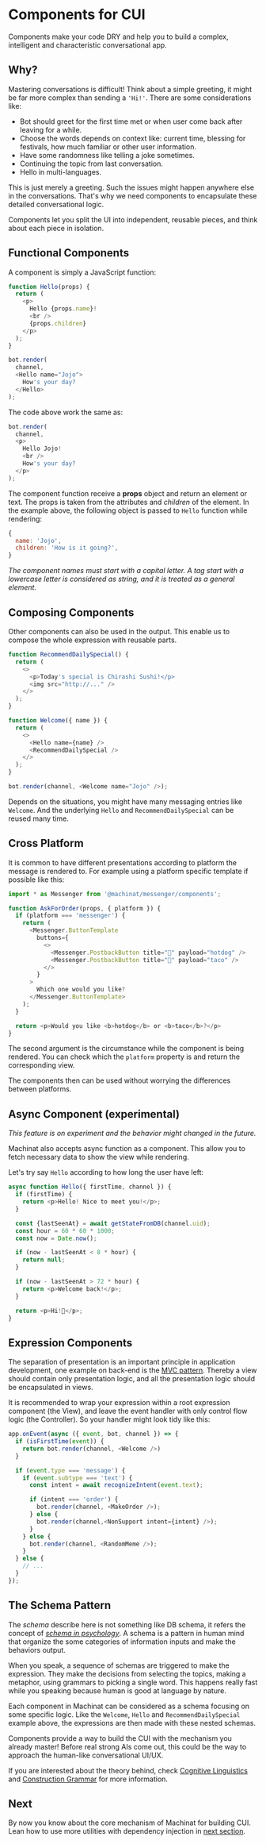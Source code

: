 # Components for CUI

Components make your code DRY and help you to build a complex, intelligent and characteristic conversational app.

## Why?

Mastering conversations is difficult! Think about a simple greeting, it might be far more complex than sending a `'Hi!'`. There are some considerations like:

- Bot should greet for the first time met or when user come back after leaving for a while.
- Choose the words depends on context like: current time, blessing for festivals, how much familiar or other user information.
- Have some randomness like telling a joke sometimes.
- Continuing the topic from last conversation.
- Hello in multi-languages.

This is just merely a greeting. Such the issues might happen anywhere else in the conversations. That's why we need components to encapsulate these detailed conversational logic.

Components let you split the UI into independent, reusable pieces, and think about each piece in isolation.

## Functional Components

A component is simply a JavaScript function:

```js
function Hello(props) {
  return (
    <p>
      Hello {props.name}!
      <br />
      {props.children}
    </p>
  );
}

bot.render(
  channel,
  <Hello name="Jojo">
    How's your day?
  </Hello>
);
```

The code above work the same as:

```js
bot.render(
  channel,
  <p>
    Hello Jojo!
    <br />
    How's your day?
  </p>
);
```

The component function receive a **props** object and return an element or text. The props is taken from the attributes and _children_ of the element. In the example above, the following object is passed to `Hello` function while rendering:

```js
{
  name: 'Jojo',
  children: 'How is it going?',
}
```

_The component names must start with a capital letter. A tag start with a lowercase letter is considered as string, and it is treated as a general element._

## Composing Components

Other components can also be used in the output. This enable us to compose the whole expression with reusable parts.

```js
function RecommendDailySpecial() {
  return (
    <>
      <p>Today's special is Chirashi Sushi!</p>
      <img src="http://..." />
    </>
  );
}

function Welcome({ name }) {
  return (
    <>
      <Hello name={name} />
      <RecommendDailySpecial />
    </>
  );
}

bot.render(channel, <Welcome name="Jojo" />);
```

Depends on the situations, you might have many messaging entries like `Welcome`. And the underlying `Hello` and `RecommendDailySpecial` can be reused many time.

## Cross Platform

It is common to have different presentations according to platform the message is rendered to. For example using a platform specific template if possible like this:

```js
import * as Messenger from '@machinat/messenger/components';

function AskForOrder(props, { platform }) {
  if (platform === 'messenger') {
    return (
      <Messenger.ButtonTemplate
        buttons={
          <>
            <Messenger.PostbackButton title="🌭" payload="hotdog" />
            <Messenger.PostbackButton title="🌮" payload="taco" />
          </>
        }
      >
        Which one would you like?
      </Messenger.ButtonTemplate>
    );
  }

  return <p>Would you like <b>hotdog</b> or <b>taco</b>?</p>
}
```

The second argument is the circumstance while the component is being rendered. You can check which the `platform` property is and return the corresponding view.

The components then can be used without worrying the differences between platforms.

## Async Component (experimental)

_This feature is on experiment and the behavior might changed in the future._

Machinat also accepts async function as a component. This allow you to fetch necessary data to show the view while rendering.

Let's try say `Hello` according to how long the user have left:

```js
async function Hello({ firstTime, channel }) {
  if (firstTime) {
    return <p>Hello! Nice to meet you!</p>;
  }

  const {lastSeenAt} = await getStateFromDB(channel.uid);
  const hour = 60 * 60 * 1000;
  const now = Date.now();

  if (now - lastSeenAt < 8 * hour) {
    return null;
  }

  if (now - lastSeenAt > 72 * hour) {
    return <p>Welcome back!</p>;
  }

  return <p>Hi!👋</p>;
}
```

## Expression Components

The separation of presentation is an important principle in application development, one example on back-end is the [MVC pattern](https://en.wikipedia.org/wiki/Model%E2%80%93view%E2%80%93controller). Thereby a view should contain only presentation logic, and all the presentation logic should be encapsulated in views.

It is recommended to wrap your expression within a root expression component (the View), and leave the event handler with only control flow logic (the Controller). So your handler might look tidy like this:

```js
app.onEvent(async ({ event, bot, channel }) => {
  if (isFirstTime(event)) {
    return bot.render(channel, <Welcome />)
  }

  if (event.type === 'message') {
    if (event.subtype === 'text') {
      const intent = await recognizeIntent(event.text);

      if (intent === 'order') {
        bot.render(channel, <MakeOrder />);
      } else {
        bot.render(channel,<NonSupport intent={intent} />);
      }
    } else {
      bot.render(channel, <RandomMeme />);
    }
  } else {
    // ...
  }
});
```

## The Schema Pattern

The _schema_ describe here is not something like DB schema, it refers the concept of [_schema in psychology_](https://en.wikipedia.org/wiki/Schema_(psychology)). A schema is a pattern in human mind that organize the some categories of information inputs and make the behaviors output.

When you speak, a sequence of schemas are triggered to make the expression. They make the decisions from selecting the topics, making a metaphor, using grammars to picking a single word. This happens really fast while you speaking because human is good at language by nature.

Each component in Machinat can be considered as a schema focusing on some specific logic. Like the `Welcome`, `Hello` and `RecommendDailySpecial` example above, the expressions are then made with these nested schemas.

Components provide a way to build the CUI with the mechanism you already master! Before real strong AIs come out, this could be the way to approach the human-like conversational UI/UX.

If you are interested about the theory behind, check [Cognitive Linguistics](https://en.wikipedia.org/wiki/Cognitive_linguistics) and [Construction Grammar](https://en.wikipedia.org/wiki/Construction_grammar) for more information.


## Next

By now you know about the core mechanism of Machinat for building CUI. Lean how to use more utilities with dependency injection in [next section](dependency-injection.md).
